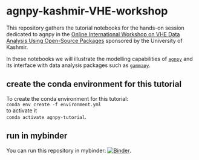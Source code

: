 # agnpy-kashmir-VHE-workshop
This repository gathers the tutorial notebooks for the hands-on session dedicated to agnpy in the
[Online International Workshop on VHE Data Analysis Using Open-Source Packages](http://phy.uok.edu.in/Main/EventView.aspx?Event=3cac9103-6f8f-431b-9356-50938594b9e2) sponsored by the University of Kashmir.

In these notebooks we will illustrate the modelling capabilities of [`agnpy`](https://agnpy.readthedocs.io/en/latest/) and its interface with data analysis packages such as [`gammapy`](https://gammapy.org/).

## create the conda environment for this tutorial
To create the conda environment for this tutorial:    
`conda env create -f environment.yml`    
to activate it    
`conda activate agnpy-tutorial`.

## run in mybinder
You can run this repository in mybinder:
[![Binder](https://mybinder.org/badge_logo.svg)](https://mybinder.org/v2/gh/cosimoNigro/agnpy-kashmir-VHE-workshop/HEAD).

